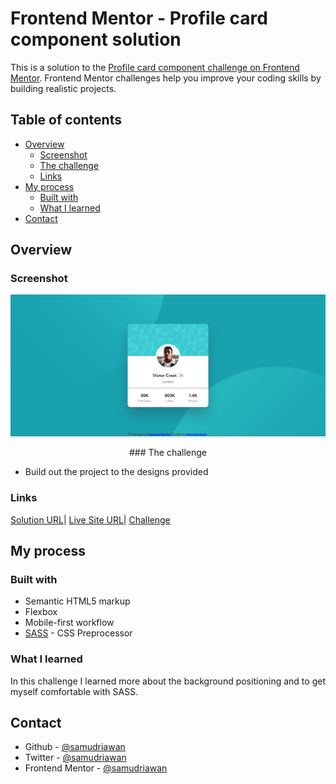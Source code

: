 # Frontend Mentor - Profile card component solution

This is a solution to the [Profile card component challenge on Frontend Mentor](https://www.frontendmentor.io/challenges/profile-card-component-cfArpWshJ). Frontend Mentor challenges help you improve your coding skills by building realistic projects.

## Table of contents

- [Overview](#overview)
  - [Screenshot](#screenshot)
  - [The challenge](#the-challenge)
  - [Links](#links)
- [My process](#my-process)
  - [Built with](#built-with)
  - [What I learned](#what-i-learned)
- [Contact](#contact)

## Overview

### Screenshot

![Preview Screenshot](images/Screenshot.png)

<p align="center">
### The challenge

- Build out the project to the designs provided

### Links

  <a href="https://www.frontendmentor.io/solutions/mobilefirst-using-sass-WHUiB0JTg" target="_blank">
    Solution URL</a>|
  <a href="https://samudriawan.github.io/profile-card-frontendmentor/" target="_blank">
    Live Site URL</a>|
  <a href="https://www.frontendmentor.io/challenges/profile-card-component-cfArpWshJ" target="_blank">
    Challenge</a>
</p>

## My process

### Built with

- Semantic HTML5 markup
- Flexbox
- Mobile-first workflow
- [SASS](https://sass-lang.com/) - CSS Preprocessor

### What I learned

In this challenge I learned more about the background positioning and to get myself comfortable with SASS.

## Contact

- Github - [@samudriawan](https://github.com/samudriawan/)
- Twitter - [@samudriawan](https://twitter.com/samudriawan)
- Frontend Mentor - [@samudriawan](https://www.frontendmentor.io/profile/samudriawan)

